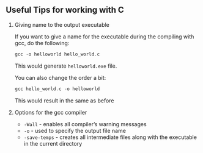## Useful Tips for working with C

1. Giving name to the output executable

    If you want to give a name for the executable during the compiling with gcc, do the following:
    ```c
    gcc -o helloworld hello_world.c
    ```
    This would generate `helloworld.exe` file.

    You can also change the order a bit:
    ```c
    gcc hello_world.c -o helloworld
    ```

    This would result in the same as before

2. Options for the gcc compiler

    - `-Wall` - enables all compiler’s warning messages
    - `-o` - used to specify the output file name
    - `-save-temps` - creates all intermediate files along with the executable in the current directory